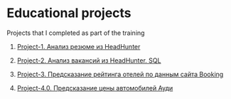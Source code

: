 # Еducational projects
Projects that I completed as part of the training

1. [Project-1. Анализ резюме из HeadHunter](https://github.com/AndreiDS63/educational_projects/tree/main/project_1_resume_analysis)

2. [Project-2. Анализ вакансий из HeadHunter. SQL](https://github.com/AndreiDS63/educational_projects/tree/main/project_2_vacancies_analysis_sql)

3. [Project-3. Предсказание рейтинга отелей по данным сайта Booking](https://github.com/AndreiDS63/educational_projects/tree/main/project_3_booking_ratings_predict)

4. [Project-4.0. Предсказание цены автомобилей Ауди](https://github.com/AndreiDS63/educational_projects/tree/main/project_4.0_audi_price_predict)
